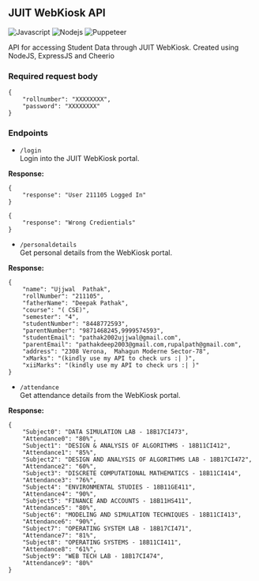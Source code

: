 ## JUIT WebKiosk API

<img alt="Javascript" src="https://img.shields.io/badge/JavaScript-323330?style=for-the-badge&logo=javascript&logoColor=F7DF1E"/> <img alt="Nodejs" src="https://img.shields.io/badge/Node.js-339933?style=for-the-badge&logo=nodedotjs&logoColor=white"/> <img alt="Puppeteer" src="https://img.shields.io/badge/Puppeteer-40B5A4?style=for-the-badge&logo=Puppeteer&logoColor=white"/>

API for accessing Student Data through JUIT WebKiosk. Created using NodeJS, ExpressJS and Cheerio

<!-- BASE URL:  -->

### Required request body

```
{
    "rollnumber": "XXXXXXXX",
    "password": "XXXXXXXX"
}
```

### Endpoints

- `/login`  
  Login into the JUIT WebKiosk portal.

**Response:**

```
{
    "response": "User 211105 Logged In"
}
```

```
{
    "response": "Wrong Credientials"
}
```

- `/personaldetails`  
  Get personal details from the WebKiosk portal.

**Response:**

```
{
    "name": "Ujjwal  Pathak",
    "rollNumber": "211105",
    "fatherName": "Deepak Pathak",
    "course": "( CSE)",
    "semester": "4",
    "studentNumber": "8448772593",
    "parentNumber": "9871468245,9999574593",
    "studentEmail": "pathak2002ujjwal@gmail.com",
    "parentEmail": "pathakdeep2003@gmail.com,rupalpath@gmail.com",
    "address": "2308 Verona,  Mahagun Moderne Sector-78",
    "xMarks": "(kindly use my API to check urs :| )",
    "xiiMarks": "(kindly use my API to check urs :| )"
}
```

- `/attendance`  
  Get attendance details from the WebKiosk portal.

**Response:**

```
{
    "Subject0": "DATA SIMULATION LAB - 18B17CI473",
    "Attendance0": "80%",
    "Subject1": "DESIGN & ANALYSIS OF ALGORITHMS - 18B11CI412",
    "Attendance1": "85%",
    "Subject2": "DESIGN AND ANALYSIS OF ALGORITHMS LAB - 18B17CI472",
    "Attendance2": "60%",
    "Subject3": "DISCRETE COMPUTATIONAL MATHEMATICS - 18B11CI414",
    "Attendance3": "76%",
    "Subject4": "ENVIRONMENTAL STUDIES - 18B11GE411",
    "Attendance4": "90%",
    "Subject5": "FINANCE AND ACCOUNTS - 18B11HS411",
    "Attendance5": "80%",
    "Subject6": "MODELING AND SIMULATION TECHNIQUES - 18B11CI413",
    "Attendance6": "90%",
    "Subject7": "OPERATING SYSTEM LAB - 18B17CI471",
    "Attendance7": "81%",
    "Subject8": "OPERATING SYSTEMS - 18B11CI411",
    "Attendance8": "61%",
    "Subject9": "WEB TECH LAB - 18B17CI474",
    "Attendance9": "80%"
}
```
<!--
* ```/v1.0/attendance```
  Get attendance details for a given semester.


* ```/v1.0/cgpa```
  Get the CGPA report for all semesters.


* ```/v1.0/grades```
  Get the Exam Grades for a given semesters.


* ```/v1.0/semesters```
  Get the list of valid Semester Codes.


* ```/v1.0/faculty```
  Get the list of registered subject faculty.


* ```/v1.0/subjects```
  Get the list of registered subjects for a given semester


## Examples

- ### Personal Details.
**Endpoint:**
```https://juit-webkiosk-api.herokuapp.com/v1.0/personalDetails/```
**Body:**
 ```
 {
    "username":"xxxxx",
    "password":"xxxxx"
 }
```
**Response:**
  ```
  {
    "Name": "Aarhan Ali Khan",
    "Rollno": "201221",
    "FathersName": "xxxx",
    "Course": "B.T. ( CSE)",
    "Semester": "4",
    "Mobile": "xxxxx",
    "ParentMobile": "xxxxx",
    "Email": "xxxxx",
    "address": "xxxx",
    "percentage12": "not that great to be put on display",
    "percentage10": "not that great to be put on display"
  }
  ```
- ### Faculty

**(NOTE- Pass in different semester codes, can get the available semester codes by calling the /semesters endpoint)**

**Endpoint:**
```https://juit-webkiosk-api.herokuapp.com/v1.0/grades/2020ODDSEM```
**Body:**
 ```
 {
    "username":"xxxxx",
    "password":"xxxxx"
 }
```
**Response:**
  ```
  [
    {
        "SubjectName": "ENGINEERING MATHEMATICS-I(18B11MA111)",
        "ExamCode": "2020ODDSEM",
        "Grade": "A+"
    },
    {
        "SubjectName": "ENGINEERING PHYSICS LAB-I(18B17PH171)",
        "ExamCode": "2020ODDSEM",
        "Grade": "A"
    },
    {
        "SubjectName": "ENGINEERING PHYSICS-I(18B11PH111)",
        "ExamCode": "2020ODDSEM",
        "Grade": "B+"
    },
    {
        "SubjectName": "ENGLISH AND TECHNICAL COMMUNICATION LAB(18B17HS171)",
        "ExamCode": "2020ODDSEM",
        "Grade": "A+"
    },
    {
        "SubjectName": "ENGLISH AND TECHNICAL COMMUNICATION(18B11HS111)",
        "ExamCode": "2020ODDSEM",
        "Grade": "A+"
    },
    {
        "SubjectName": "PROGRAMMING FOR PROBLEM SOLVING LAB-II(19B17CI171)",
        "ExamCode": "2020ODDSEM",
        "Grade": "A"
    },
    {
        "SubjectName": "PROGRAMMING FOR PROBLEM SOLVING-II(19B11CI111)",
        "ExamCode": "2020ODDSEM",
        "Grade": "A"
    },
    {
        "SubjectName": "WORKSHOP PRACTICES(18B17GE171)",
        "ExamCode": "2020ODDSEM",
        "Grade": "A"
    }
]
  ```
 flexing online sem grades ⌐■_■ -->
